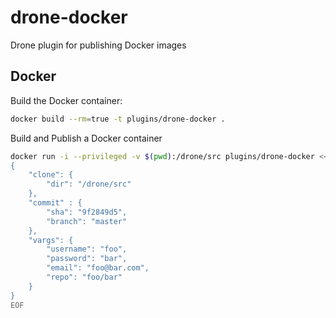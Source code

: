 # drone-docker
Drone plugin for publishing Docker images


## Docker

Build the Docker container:

```sh
docker build --rm=true -t plugins/drone-docker .
```

Build and Publish a Docker container

```sh
docker run -i --privileged -v $(pwd):/drone/src plugins/drone-docker <<EOF
{
	"clone": {
		"dir": "/drone/src"
	},
	"commit" : {
		"sha": "9f2849d5",
		"branch": "master"
	},
	"vargs": {
		"username": "foo",
		"password": "bar", 
		"email": "foo@bar.com", 
		"repo": "foo/bar"
	}
}
EOF
```
